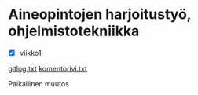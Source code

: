 # Aineopintojen harjoitustyö, ohjelmistotekniikka

- [x] viikko1

[gitlog.txt](https://github.com/TatuLaras/ot-harjoitustyo/blob/master/laskarit/viikko1/gitlog.txt)
[komentorivi.txt](https://github.com/TatuLaras/ot-harjoitustyo/blob/master/laskarit/viikko1/komentorivi.txt)

Paikallinen muutos
